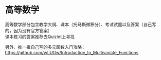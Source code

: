 # 高等数学
高等数学部分包含教学大纲、课本（托马斯微积分）、考试试题以及答案（自己写的，因为没有官方答案）\
课本练习的答案推荐去Quizlet上寻找

另外，推一推自己写的多元函数入门攻略：https://github.com/wLUOw/Introduction_to_Multivariate_Functions